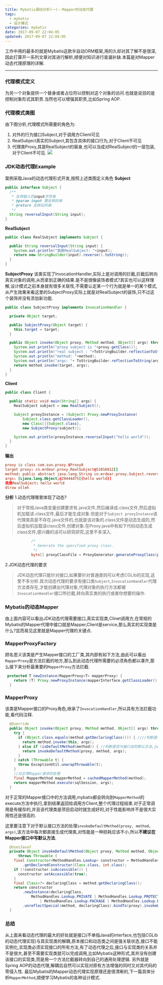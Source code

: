 ```yaml
---
title: Mybatis源码分析(一)--Mapper的动态代理
tags:
  - mybatis    
  - 设计模式
categories: mybatis
date: 2017-09-07 22:04:05
updated: 2017-09-07 22:04:05
---
```

工作中用的最多的就是Mybatis这款半自动ORM框架,用的久却对其了解不是很深,因此打算开一系列文章对其进行解析,顺便对知识进行查漏补缺.本篇是对Mapper动态代理原理的详解.
- - - - -
### 代理模式定义
为另一个对象提供一个替身或者占位符以控制对这个对象的访问.也就是说目的是控制对象形式其职责.当然也可以增强其职责,比如Spring AOP.
### 代理模式类图
由下图分析,代理模式所需要的角色为:
1. 对外的行为接口Subject,对于调用方Client可见
2. RealSubject真实的Subject,其包含具体的接口行为,对于Client不可见
3. 代理类Proxy,其是RealSubject的替身,也可以当成对RealSubject的一层包装,对于Client不可见.
![](http://oobu4m7ko.bkt.clouddn.com/1504793889.png?imageMogr2/thumbnail/!150p)

### JDK动态代理Example
案例采取Java的动态代理形式开发,按照上述类图定义角色
**Subject**
```java
public interface Subject {
  /**
   * 反转输入的input字符串
   * @param input 要反转的串
   * @return 反转后的串
   */
  String reversalInput(String input);
}
```
**RealSubject**
```java
public class RealSubject implements Subject {

  public String reversalInput(String input) {
    System.out.println("我是RealSubject: "+input);
    return new StringBuilder(input).reverse().toString();
  }
}
```
**SubjectProxy**
该类实现了InvocationHandler,实际上是对调用的拦截,拦截后转向真实对象的调用,从而拿到正确的结果.是不是很像装饰者模式?其实也可以这样理解,设计模式之前本身就有很多关联性,不需要认定某一个行为就是单一的某个模式,从产生效果来看这里的SubjectProxy实际上就是对RealSubject的装饰,只不过这个装饰并没有添加新功能.

```java
public class SubjectProxy implements InvocationHandler {

  private Object target;

  public SubjectProxy(Object target) {
    this.target = target;
  }

  public Object invoke(Object proxy, Method method, Object[] args) throws Throwable {
    System.out.println("proxy subject is "+proxy.getClass());
    System.out.println("real subject : "+ToStringBuilder.reflectionToString(target));
    System.out.println("method: "+method);
    System.out.println("args: "+ ToStringBuilder.reflectionToString(args));
    return method.invoke(target, args);
  }
}
```
**Client**
```java
public class Client {

  public static void main(String[] args) {
    RealSubject subject = new RealSubject();

    Subject proxyInstance = (Subject) Proxy.newProxyInstance(
        Subject.class.getClassLoader(),
        new Class[]{Subject.class},
        new SubjectProxy(subject));

    System.out.println(proxyInstance.reversalInput("hello world"));
  }
}
```
**输出**
```conf
proxy is class com.sun.proxy.$Proxy0
target proxy: cn.mrdear.proxy.RealSubject@51016012[]
method: public abstract java.lang.String cn.mrdear.proxy.Subject.reversalInput(java.lang.String)
args: [Ljava.lang.Object;@29444d75[{hello world}]
我是RealSubject: hello world
dlrow olleh
```
**分析**
1.动态代理哪里体现了动态?
> 对于常规Java类变量创建要求有.java文件,然后编译成.class文件,然后虚拟机加载该.class文件,最后才能生成对象.但是对于`Subject proxyInstance`该代理类其是不存在.java文件的,也就是该对象的.class文件是动态生成的,然后虚拟机加载该class文件,创建对象.在Proxy.java中有如下代码动态生成class文件,感兴趣的话可以研究研究,这里不多深入.
```java
            /*
             * Generate the specified proxy class.
             */
            byte[] proxyClassFile = ProxyGenerator.generateProxyClass(proxyName, interfaces, accessFlags);
```

2.JDK动态代理的要求
>JDK动态代理只能针对接口,如果要针对普通类则可以考虑CGLib的实现,这里不多分析.其次动态代理的要求有接口类`Subject`,`InvocationHandler`代理方法类存在,才能创建出代理对象,代理对象的执行方法都被`InvocationHandler`接口所拦截,转向真实类的执行或者你想要的操作.

### Mybatis的动态Mapper
由上面内容可以看出JDK动态代理需要接口,真实实现类,Clinet调用方,在常规的Mybatis的Mapper代理中接口就是Mapper,Client是service,那么真实的实现类是什么?显而易见这里就是Mapper代理的关键点.

### MapperProxyFactory
顾名思义该类是产生Mapper接口的工厂类,其内部有如下方法,由此可以看出`MapperProxy`是方法拦截的地方,那么到此动态代理所需要的必须角色都以凑齐,那么接下来分析最重要的`MapperProxy`方法拦截.
```java
 protected T newInstance(MapperProxy<T> mapperProxy) {
    return (T) Proxy.newProxyInstance(mapperInterface.getClassLoader(), new Class[] { mapperInterface }, mapperProxy);
  }
```
### MapperProxy
该类是Mapper接口的Proxy角色,继承了`InvocationHandler`,所以具有方法拦截功能,看代码注释.
```java
  @Override
  public Object invoke(Object proxy, Method method, Object[] args) throws Throwable {
    try {
      if (Object.class.equals(method.getDeclaringClass())) { ////判断是否为object,因为其不是接口
        return method.invoke(this, args);
      } else if (isDefaultMethod(method)) { //判断是否为接口总的默认方法,jdk8允许接口中声明默认方法.
        return invokeDefaultMethod(proxy, method, args);
      }
    } catch (Throwable t) {
      throw ExceptionUtil.unwrapThrowable(t);
    }
    //对正常Mapper请求的处理
    final MapperMethod mapperMethod = cachedMapperMethod(method);
    return mapperMethod.execute(sqlSession, args);
  }
```
对于正常的Mapper接口中的方法调用,mybatis都会转向到`MapperMethod`的execute方法中执行,拿到结果返回给调用方Client,整个代理过程结束.对于正常调用是有缓存的,并且该代理类是项目启动时就生成好的,对于性能影响并不是很大实用性还是很高的.

这里要注意下对于默认接口方法的处理`invokeDefaultMethod(proxy, method, args)`,该方法中每次都直接生成代理类,对性能是一种损耗应该不小,所以**不建议在Mapper接口中写默认方法**.
```java
  @UsesJava7
  private Object invokeDefaultMethod(Object proxy, Method method, Object[] args)
      throws Throwable {
    final Constructor<MethodHandles.Lookup> constructor = MethodHandles.Lookup.class
        .getDeclaredConstructor(Class.class, int.class);
    if (!constructor.isAccessible()) {
      constructor.setAccessible(true);
    }
    final Class<?> declaringClass = method.getDeclaringClass();
    return constructor
        .newInstance(declaringClass,
            MethodHandles.Lookup.PRIVATE | MethodHandles.Lookup.PROTECTED
                | MethodHandles.Lookup.PACKAGE | MethodHandles.Lookup.PUBLIC)
        .unreflectSpecial(method, declaringClass).bindTo(proxy).invokeWithArguments(args);
  }
```

### 总结
从上面来看动态代理的最大的好处就是接口(不单指Java的interface,也包括CGLib的动态代理实现)与其实现类的解耦,原本接口和动态类之间是强关联状态,接口不能实例化,实现类必须实现接口的所有方法,有了动态代理之后,接口与实现类的关系并不是很大,甚至不需要实现类就可以完成调用,比如Mybatis这种形式,其并没有创建该接口的实现类,而是用一个方法拦截器转向到自己的通用处理逻辑.
另外就是Spring AOP的动态代理,解耦后自然可以实现对原有方法增强的同时又对其代码的零侵入性.
最后Mybatis的Mapper动态代理实现原理还是很清晰的,下一篇具体分析`MapperMethod`,顺便学习Mybatis的各种设计模式.







